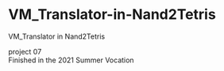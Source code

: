 # VM_Translator-in-Nand2Tetris
VM_Translator in Nand2Tetris

project 07  
Finished in the 2021 Summer Vocation
